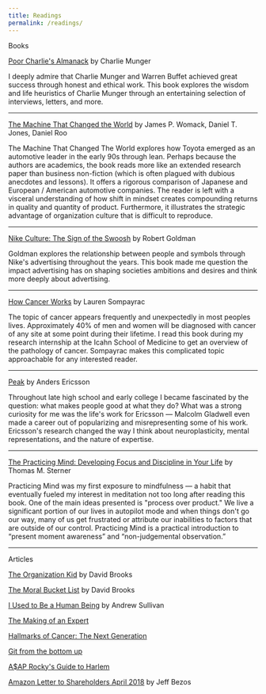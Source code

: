 ```yaml
---
title: Readings
permalink: /readings/
---
```


<div class = "bookContainer">
	Books
<!--
<h3><a href="https://www.amazon.com/Sapiens-Humankind-Yuval-Noah-Harari/dp/0062316095" target="_blank"><img class="book" src="https://images-na.ssl-images-amazon.com/images/I/51xwPegEzlL._SX333_BO1,204,203,200_.jpg" width="122" height="180"></a><a href="https://www.amazon.com/Sapiens-Humankind-Yuval-Noah-Harari/dp/0062316095">Sapiens: A Brief History of Humankind</a></h3>

<p>Yuval Noah Harari</p>
<p>
Sapiens is the most important book I have ever read. Sapiens aims to understand why the world is the way it is. Not because history repeats itself, but because if we understand the past we can liberate ourselves from the realities created for us and imagine the new. 
</p>
</div>
<hr>
-->


<div class = "bookContainer">

<p> <a href="https://www.amazon.com/Poor-Charlies-Almanack-Charles-Expanded/dp/1578645018">Poor Charlie's Almanack</a> by Charlie Munger</p>

<p>I deeply admire that Charlie Munger and Warren Buffet achieved great success through honest and ethical work. This book explores the wisdom and life heuristics of Charlie Munger through an entertaining selection of interviews, letters, and more.</p>
</div>
<hr>

<div class = "bookContainer">

<p> <a href="https://www.amazon.com/Machine-That-Changed-World-Revolutionizing/dp/0743299795">The Machine That Changed the World</a> by James P. Womack, Daniel T. Jones, Daniel Roo</p>

<p>The Machine That Changed The World explores how Toyota emerged as an automotive leader in the early 90s through lean. Perhaps because the authors are academics, the book reads more like an extended research paper than business non-fiction (which is often plagued with dubious anecdotes and lessons). It offers a rigorous comparison of Japanese and European / American automotive companies.  The reader is left with a visceral understanding of how shift in mindset creates compounding returns in quality and quantity of product. Furthermore, it illustrates the strategic advantage of organization culture that is difficult to reproduce.</p>
</div>
<hr>


<div class = "bookContainer">

<p><a href="https://www.amazon.com/Nike-Culture-Swoosh-Cultural-Icons/dp/0761961496">Nike Culture: The Sign of the Swoosh</a> by Robert Goldman</p>
<p>Goldman explores the relationship between people and symbols through Nike's advertising throughout the years. This book made me question the impact advertising has on shaping societies ambitions and desires and think more deeply about advertising.</p>
</div>
<hr>


<div class = "bookContainer">
<p><a href="https://www.amazon.com/How-Cancer-Works-Lauren-Sompayrac/dp/0763718211">How Cancer Works</a> by Lauren Sompayrac</p>
<p>The topic of cancer appears frequently and unexpectedly in most peoples lives. Approximately 40% of men and women will be diagnosed with cancer of any site at some point during their lifetime. I read this book during my research internship at the Icahn School of Medicine to get an overview of the pathology of cancer. Sompayrac makes this complicated topic approachable for any interested reader.</p>
</div>
<hr>


<div class = "bookContainer">
<p><a href="https://www.amazon.com/Peak-Secrets-New-Science-Expertise/dp/1531864880">Peak</a> by Anders Ericsson</p>
<p>Throughout late high school and early college I became fascinated by the question: what makes people good at what they do? What was a strong curiosity for me was the life's work for Ericsson — Malcolm Gladwell even made a career out of popularizing and misrepresenting some of his work. Ericsson's research changed the way I think about neuroplasticity, mental representations, and the nature of expertise.</p>
</div>
<hr>




<div class = "bookContainer">
<p><a href="https://www.amazon.com/Practicing-Mind-Developing-Discipline-Challenge/dp/1608680908">The Practicing Mind: Developing Focus and Discipline in Your Life</a> by Thomas M. Sterner</p>

<p>Practicing Mind was my first exposure to mindfulness — a habit that eventually fueled my interest in meditation not too long after reading this book. One of the main ideas presented is "process over product." We live a significant portion of our lives in autopilot mode and when things don't go our way, many of us get frustrated or attribute our inabilities to factors that are outside of our control. Practicing Mind is a practical introduction to “present moment awareness” and “non-judgemental observation.”</p>

</div>
<hr>
<div class = "bookContainer">
Articles
<p> <a href="https://www.theatlantic.com/magazine/archive/2001/04/the-organization-kid/302164/">The Organization Kid</a> by David Brooks </p>
<p><a href="https://www.nytimes.com/2015/04/12/opinion/sunday/david-brooks-the-moral-bucket-list.html">The Moral Bucket List</a> by David Brooks</p>
<p><a href="http://nymag.com/selectall/2016/09/andrew-sullivan-my-distraction-sickness-and-yours.html">I Used to Be a Human Being</a> by Andrew Sullivan</p>
<p><a href="https://hbr.org/2007/07/the-making-of-an-expert">The Making of an Expert</a></p>
<p><a href="http://www.cell.com/abstract/S0092-8674(11)00127-9">Hallmarks of Cancer: The Next Generation</a></p> 
<p><a href="http://ftp.newartisans.com/pub/git.from.bottom.up.pdf">Git from the bottom up</a></p>
<p><a href="http://www.complex.com/pop-culture/2012/01/asap-rockys-guide-to-harlem/7">A$AP Rocky's Guide to Harlem</a></p>
<p><a href="https://www.sec.gov/Archives/edgar/data/1018724/000119312518121161/d456916dex991.htm">Amazon Letter to Shareholders April 2018</a> by Jeff Bezos</p>

</div>


